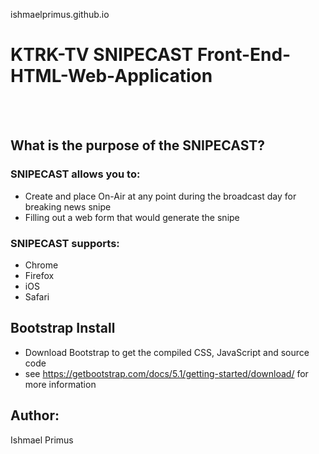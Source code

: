 ishmaelprimus.github.io

# KTRK-TV SNIPECAST Front-End-HTML-Web-Application 
<br />
<br />




## What is the purpose of the SNIPECAST?
### SNIPECAST allows you to:

-  Create and place On-Air at any point during the broadcast day for breaking news snipe
-  Filling out a web form that would generate the snipe 

### SNIPECAST supports:

- Chrome
- Firefox
- iOS
- Safari 

## Bootstrap Install
- Download Bootstrap to get the compiled CSS, JavaScript and source code
- see https://getbootstrap.com/docs/5.1/getting-started/download/ for more information


## Author:
Ishmael Primus
